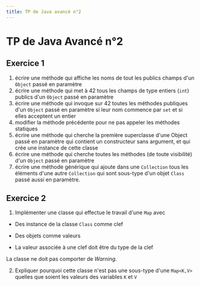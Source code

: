 ```yaml
---
title: TP de Java avancé n°2
---
```


TP de Java Avancé n°2
=====================

Exercice 1
----------


1. écrire une méthode qui affiche les noms de tout les publics champs d'un `Object` passé en paramètre
2. écrire une méthode qui met à 42 tous les champs de type entiers (`int`) publics d'un `Object` passé en paramètre
3. écrire une méthode qui invoque sur 42 toutes les méthodes publiques d'un `Object` passé en paramètre si leur nom commence par `set` et si elles acceptent un entier
4. modifier la méthode précédente pour ne pas appeler les méthodes statiques
5. écrire une méthode qui cherche la première superclasse d'une Object passé en paramètre qui contient un constructeur sans argument, et qui crée une instance de cette classe
6. écrire une méthode qui cherche toutes les méthodes (de toute visibilité) d'un `Object` passé en paramètre
7. écrire une méthode générique qui ajoute dans une `Collection` tous les éléments d'une autre `Collection` qui sont sous-type d'un objet `Class` passé aussi en paramètre.

Exercice 2
----------

1. Implémenter une classe qui effectue le travail d'une `Map` avec

  - Des instance de la classe `Class` comme clef

  - Des objets comme valeurs
 
  - La valeur associée à une clef doit être du type de la clef
  
  La classe ne doit pas comporter de *Warning*.
  
2. Expliquer pourquoi cette classe n'est pas une sous-type d'une `Map<K,V>` quelles que soient les valeurs des variables `K` et `V`

